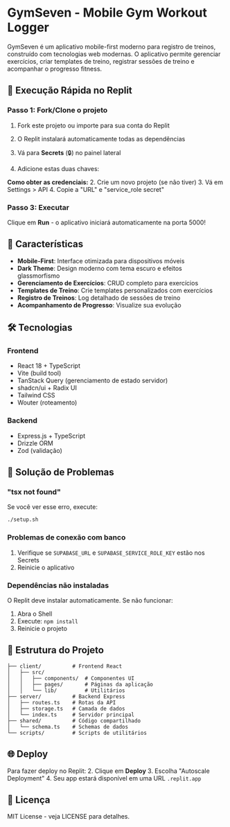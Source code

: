 # GymSeven - Mobile Gym Workout Logger

GymSeven é um aplicativo mobile-first moderno para registro de treinos, construído com tecnologias web modernas. O aplicativo permite gerenciar exercícios, criar templates de treino, registrar sessões de treino e acompanhar o progresso fitness.

## 🚀 Execução Rápida no Replit

### Passo 1: Fork/Clone o projeto
1. Fork este projeto ou importe para sua conta do Replit
2. O Replit instalará automaticamente todas as dependências


1. Vá para **Secrets** (🔒) no painel lateral
2. Adicione estas duas chaves:

**Como obter as credenciais:**
2. Crie um novo projeto (se não tiver)
3. Vá em Settings > API
4. Copie a "URL" e "service_role secret"

### Passo 3: Executar
Clique em **Run** - o aplicativo iniciará automaticamente na porta 5000!

## 📱 Características

- **Mobile-First**: Interface otimizada para dispositivos móveis
- **Dark Theme**: Design moderno com tema escuro e efeitos glassmorfismo
- **Gerenciamento de Exercícios**: CRUD completo para exercícios
- **Templates de Treino**: Crie templates personalizados com exercícios
- **Registro de Treinos**: Log detalhado de sessões de treino
- **Acompanhamento de Progresso**: Visualize sua evolução

## 🛠 Tecnologias

### Frontend
- React 18 + TypeScript
- Vite (build tool)
- TanStack Query (gerenciamento de estado servidor)
- shadcn/ui + Radix UI
- Tailwind CSS
- Wouter (roteamento)

### Backend
- Express.js + TypeScript
- Drizzle ORM
- Zod (validação)

## 🔧 Solução de Problemas

### "tsx not found"
Se você ver esse erro, execute:
```bash
./setup.sh
```

### Problemas de conexão com banco
1. Verifique se `SUPABASE_URL` e `SUPABASE_SERVICE_ROLE_KEY` estão nos Secrets
3. Reinicie o aplicativo

### Dependências não instaladas
O Replit deve instalar automaticamente. Se não funcionar:
1. Abra o Shell
2. Execute: `npm install`
3. Reinicie o projeto

## 📝 Estrutura do Projeto

```
├── client/          # Frontend React
│   ├── src/
│   │   ├── components/  # Componentes UI
│   │   ├── pages/       # Páginas da aplicação
│   │   └── lib/         # Utilitários
├── server/          # Backend Express
│   ├── routes.ts    # Rotas da API
│   ├── storage.ts   # Camada de dados
│   └── index.ts     # Servidor principal
├── shared/          # Código compartilhado
│   └── schema.ts    # Schemas de dados
└── scripts/         # Scripts de utilitários
```

## 🌐 Deploy

Para fazer deploy no Replit:
2. Clique em **Deploy**
3. Escolha "Autoscale Deployment"
4. Seu app estará disponível em uma URL `.replit.app`

## 📄 Licença

MIT License - veja LICENSE para detalhes.